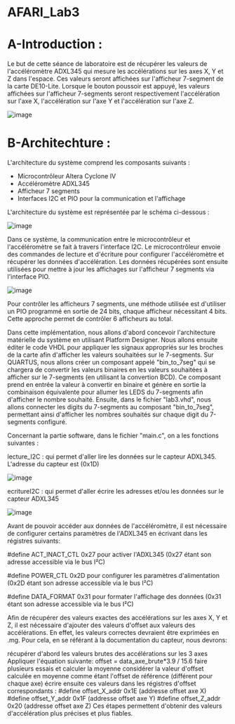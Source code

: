 # AFARI_Lab3

# A-Introduction :

Le but de cette séance de laboratoire est de récupérer les valeurs de l'accéléromètre ADXL345 qui mesure les accélérations sur les axes X, Y et Z dans l'espace. Ces valeurs seront affichées sur l'afficheur 7-segment de la carte DE10-Lite. Lorsque le bouton poussoir est appuyé, les valeurs affichées sur l'afficheur 7-segments seront respectivement l'accélération sur l'axe X, l'accélération sur l'axe Y et l'accélération sur l'axe Z.

![image](https://user-images.githubusercontent.com/121948245/213670538-dca6e627-c7ad-40e1-aa34-d5a9ee76c351.png)

# B-Architechture :

L'architecture du système comprend les composants suivants :

- Microcontrôleur Altera Cyclone IV
- Accéléromètre ADXL345
- Afficheur 7 segments
- Interfaces I2C et PIO pour la communication et l'affichage

L'architecture du système est représentée par le schéma ci-dessous :

![image](https://user-images.githubusercontent.com/121948245/213670611-3511e8fd-874e-4072-91b2-124336ad57b7.png)

Dans ce système, la communication entre le microcontrôleur et l'accéléromètre se fait à travers l'interface I2C. Le microcontrôleur envoie des commandes de lecture et d'écriture pour configurer l'accéléromètre et récupérer les données d'accélération. Les données récupérées sont ensuite utilisées pour mettre à jour les affichages sur l'afficheur 7 segments via l'interface PIO.

![image](https://user-images.githubusercontent.com/121948245/213673064-764ef6c2-6264-4014-930e-96c581a78694.png)

Pour contrôler les afficheurs 7 segments, une méthode utilisée est d'utiliser un PIO programmé en sortie de 24 bits, chaque afficheur nécessitant 4 bits. Cette approche permet de contrôler 6 afficheurs au total.

Dans cette implémentation, nous allons d'abord concevoir l'architecture matérielle du système en utilisant Platform Designer. Nous allons ensuite éditer le code VHDL pour appliquer les signaux appropriés sur les broches de la carte afin d'afficher les valeurs souhaitées sur le 7-segments. Sur QUARTUS, nous allons créer un composant appelé "bin_to_7seg" qui se chargera de convertir les valeurs binaires en les valeurs souhaitées à afficher sur le 7-segments (en utilisant la convertion BCD). Ce composant prend en entrée la valeur à convertir en binaire et génère en sortie la combinaison équivalente pour allumer les LEDS du 7-segments afin d'afficher le nombre souhaité. Ensuite, dans le fichier "lab3.vhd", nous allons connecter les digits du 7-segments au composant "bin_to_7seg", permettant ainsi d'afficher les nombres souhaités sur chaque digit du 7-segments configuré. 

Concernant la partie software, dans le fichier "main.c", on a les fonctions suivantes :

lecture_I2C : qui permet d'aller lire les données sur le capteur ADXL345. L'adresse du capteur est (0x1D)

![image](https://user-images.githubusercontent.com/121948245/213673720-8a657793-ccfb-43ef-97dc-7c83627caffe.png)

ecritureI2C : qui permet d'aller écrire les adresses et/ou les données sur le capteur ADXL345

![image](https://user-images.githubusercontent.com/121948245/213673771-9343993a-b882-4145-a034-7767e022ab34.png)

Avant de pouvoir accéder aux données de l'accéléromètre, il est nécessaire de configurer certains paramètres de l'ADXL345 en écrivant dans les régistres suivants:

#define ACT_INACT_CTL 0x27 pour activer l'ADXL345 (0x27 étant son adresse accessible via le bus I²C)

#define POWER_CTL 0x2D pour configurer les paramètres d'alimentation (0x2D étant son adresse accessible via le bus I²C)

#define DATA_FORMAT 0x31 pour formater l'affichage des données (0x31 étant son adresse accessible via le bus I²C)

Afin de récupérer des valeurs exactes des accélérations sur les axes X, Y et Z, il est nécessaire d'ajouter des valeurs d'offset aux valeurs des accélérations. En effet, les valeurs correctes devraient être exprimées en .mg. Pour cela, en se référant à la documentation du capteur, nous devrons:

récupérer d'abord les valeurs brutes des accélérations sur les 3 axes
Appliquer l'équation suivante: offset = data_axe_brute*3.9 / 15.6
faire plusieurs essais et calculer la moyenne
considérer la valeur d'offset calculée en moyenne comme étant l'offset de référence (différent pour chaque axe)
écrire ensuite ces valeurs dans les régistres d'offset correspondants :
#define offset_X_addr 0x1E (addresse offset axe X)
#define offset_Y_addr 0x1F (addresse offset axe Y)
#define offset_Z_addr 0x20 (addresse offset axe Z)
Ces étapes permettent d'obtenir des valeurs d'accélération plus précises et plus fiables.


